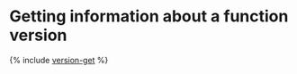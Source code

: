 # Getting information about a function version

{% include [version-get](../../../_includes/functions/version-get.md) %}